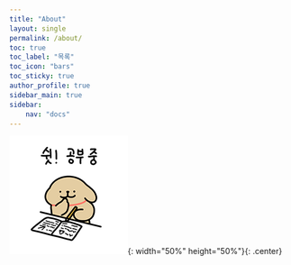 ```yaml
---
title: "About"
layout: single
permalink: /about/
toc: true
toc_label: "목록"
toc_icon: "bars"
toc_sticky: true
author_profile: true
sidebar_main: true
sidebar:
    nav: "docs"
---
```


![](/img/retrieverStudy.png){: width="50%" height="50%"}{: .center}
